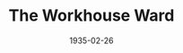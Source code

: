 ---
title: The Workhouse Ward
date: 1935-02-26
closing_date:
layout: productions
featured_image:
image_caption:
image_credit:
playbill:
Theatre: Theatre Jacksonville
cast:
- Mike McInerney: Eugene LeaMond
- Mrs. Nora Donohoe: Lindsey Gilfillan
- Michael Miskell: Robert Tracy
crew:
- Director: Birsa Shepard
---